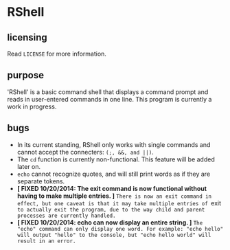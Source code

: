 RShell
======
licensing
---------
Read `LICENSE` for more information.

purpose
-------
'RShell' is a basic command shell that displays a command prompt and reads in user-entered commands
in one line.
This program is currently a work in progress.

bugs
----
* In its current standing, RShell only works with single commands and cannot accept the connecters:
`(;, &&, and ||)`.
* The `cd` function is currently non-functional. This feature will be added later on.
* `echo` cannot recognize quotes, and will still print words as if they are separate tokens.
* **[ FIXED 10/20/2014: The exit command is now functional without having to make multiple entries. ]** `There is now an exit command in effect, but one caveat is that it may take multiple entries of `exit` to actually exit the program, due to the way child and parent processes are currently handled.`
* **[ FIXED 10/20/2014: echo can now display an entire string. ]** `The "echo" command can only display one word. For example: "echo hello" will output "hello" to the console, but "echo hello world" will result in an error.`
